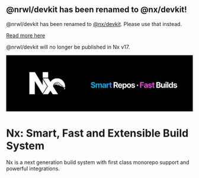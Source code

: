 ## @nrwl/devkit has been renamed to @nx/devkit!

@nrwl/devkit has been renamed to [@nx/devkit](https://www.npmjs.com/package/@nx/devkit). Please use that instead.

[Read more here](https://nx.dev/recipes/other/rescope)

@nrwl/devkit will no longer be published in Nx v17.

<p style="text-align: center;"><img src="https://raw.githubusercontent.com/nrwl/nx/master/images/nx.png" width="600" alt="Nx - Smart, Fast and Extensible Build System"></p>

# Nx: Smart, Fast and Extensible Build System

Nx is a next generation build system with first class monorepo support and powerful integrations.
